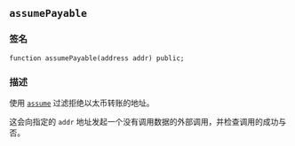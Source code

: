 ## `assumePayable`

### 签名

```solidity
function assumePayable(address addr) public;
```

### 描述

使用 [`assume`](../../cheatcodes/assume.md) 过滤拒绝以太币转账的地址。

这会向指定的 `addr` 地址发起一个没有调用数据的外部调用，并检查调用的成功与否。